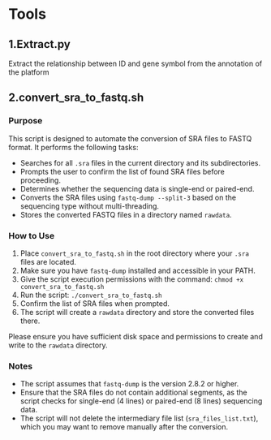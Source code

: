 # Tools
## 1.Extract.py
Extract the relationship between ID and gene symbol from the annotation of the platform



## 2.convert_sra_to_fastq.sh

### Purpose
This script is designed to automate the conversion of SRA files to FASTQ format. It performs the following tasks:
- Searches for all `.sra` files in the current directory and its subdirectories.
- Prompts the user to confirm the list of found SRA files before proceeding.
- Determines whether the sequencing data is single-end or paired-end.
- Converts the SRA files using `fastq-dump --split-3` based on the sequencing type without multi-threading.
- Stores the converted FASTQ files in a directory named `rawdata`.

### How to Use
1. Place `convert_sra_to_fastq.sh` in the root directory where your `.sra` files are located.
2. Make sure you have `fastq-dump` installed and accessible in your PATH.
3. Give the script execution permissions with the command:
   `chmod +x convert_sra_to_fastq.sh`
4. Run the script:
   `./convert_sra_to_fastq.sh`
5. Confirm the list of SRA files when prompted.
6. The script will create a `rawdata` directory and store the converted files there.

Please ensure you have sufficient disk space and permissions to create and write to the `rawdata` directory.

### Notes
- The script assumes that `fastq-dump` is the version 2.8.2 or higher.
- Ensure that the SRA files do not contain additional segments, as the script checks for single-end (4 lines) or paired-end (8 lines) sequencing data.
- The script will not delete the intermediary file list (`sra_files_list.txt`), which you may want to remove manually after the conversion.


